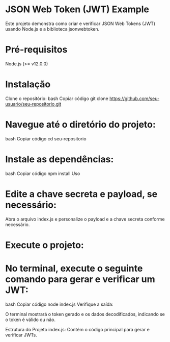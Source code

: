 # JSON Web Token (JWT) Example
Este projeto demonstra como criar e verificar JSON Web Tokens (JWT) usando Node.js e a biblioteca jsonwebtoken.

# Pré-requisitos
Node.js (>= v12.0.0)
# Instalação
Clone o repositório:
bash
Copiar código
git clone https://github.com/seu-usuario/seu-repositorio.git
# Navegue até o diretório do projeto:

bash
Copiar código
cd seu-repositorio
# Instale as dependências:

bash
Copiar código
npm install
Uso
# Edite a chave secreta e payload, se necessário:

Abra o arquivo index.js e personalize o payload e a chave secreta conforme necessário.

# Execute o projeto:

# No terminal, execute o seguinte comando para gerar e verificar um JWT:

bash
Copiar código
node index.js
Verifique a saída:

O terminal mostrará o token gerado e os dados decodificados, indicando se o token é válido ou não.

Estrutura do Projeto
index.js: Contém o código principal para gerar e verificar JWTs.
